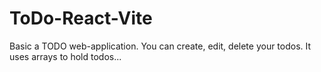 # ToDo-React-Vite
Basic a TODO web-application. You can create, edit, delete your todos. It uses arrays to hold todos...
